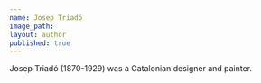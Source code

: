 ```yaml
---
name: Josep Triadó
image_path:
layout: author
published: true
---
```

Josep Triadó (1870-1929) was a Catalonian designer and painter.
